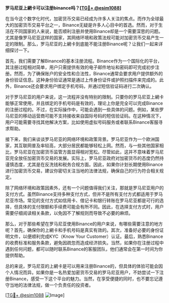 **罗马尼亚上網卡可以注册binance吗？[[TG💪+ @esim1088](https://t.me/s/esim1088)]**

在当今这个数字化时代，加密货币交易已经成为许多人关注的焦点。而作为全球最大的加密货币交易平台之一，Binance无疑是许多人心目中的首选。然而，对于生活在不同国家的人来说，能否顺利注册并使用Binance却是一个需要深思的问题。尤其是像罗马尼亚这样的国家，其网络环境和政策法规可能对加密货币交易产生一定的限制。那么，罗马尼亚的上網卡到底能不能注册Binance呢？让我们一起来详细探讨一下。

首先，我们需要了解Binance的基本注册流程。Binance作为一个国际化的平台，其注册过程相对简单，用户只需提供有效的电子邮件地址和密码即可完成初步注册。然而，为了确保账户的安全性和合法性，Binance通常会要求用户提供额外的身份验证信息。这种身份验证通常是通过上传身份证件或护照扫描件来完成的。此外，Binance还会要求用户绑定手机号码，并通过短信验证码进行二次确认。

对于罗马尼亚的用户来说，这一流程并没有特别的限制。只要你的罗马尼亚上網卡能够正常使用，并且绑定的手机号码是有效的，理论上你是完全可以完成Binance的注册过程的。不过，在实际操作中，可能会遇到一些具体的问题。例如，某些罗马尼亚的移动运营商可能不支持接收来自国际号码的短信验证码。在这种情况下，用户可能需要寻找其他解决方案，比如使用虚拟号码服务或者联系Binance客服寻求帮助。

接下来，我们来谈谈罗马尼亚的网络环境和政策背景。罗马尼亚作为一个欧洲国家，其互联网普及率较高，大部分居民都能够轻松上网。然而，与一些其他国家相比，罗马尼亚在加密货币监管方面显得相对宽松。尽管如此，这并不意味着罗马尼亚完全放任加密货币交易的发展。实际上，罗马尼亚政府对加密货币的态度仍然持谨慎态度，尤其是在反洗钱和税务合规方面。因此，如果你计划长期使用Binance进行加密货币交易，建议你密切关注当地的法律法规，确保自己的行为符合相关规定。

除了网络环境和政策因素外，还有一个问题值得我们关注，那就是罗马尼亚用户的支付方式。虽然Binance支持多种支付方式，但并不是所有支付方式都适用于罗马尼亚市场。常见的支付方式如信用卡、借记卡和银行转账在罗马尼亚都是可行的选择，但具体的支付限额和手续费可能会有所不同。因此，在选择支付方式时，用户需要仔细阅读相关条款，以免因不了解规则而导致不必要的麻烦。

那么，对于那些希望在罗马尼亚使用Binance的用户来说，有哪些需要注意的地方呢？首先，确保你的上網卡和手机号码是真实有效的。其次，准备好必要的身份证明文件，以便顺利完成KYC（Know Your Customer）认证。最后，熟悉Binance的收费标准和服务条款，避免因疏忽而造成经济损失。当然，如果你在注册过程中遇到任何问题，都可以随时联系Binance的客服团队，他们通常会在第一时间为你提供帮助。

总的来说，罗马尼亚的上網卡是可以用来注册Binance的，但具体的体验可能会因个人情况而异。如果你是一名热爱加密货币交易的罗马尼亚用户，不妨尝试一下注册Binance，感受一下这个平台的魅力。当然，在享受便捷的同时，也不要忘记遵守当地的法律法规，做一个负责任的投资者。

[[TG💪+ @esim1088](https://t.me/s/esim1088) ![Image](https://i.postimg.cc/4NQfJmqS/Snipaste-2025-05-13-00-14-12.png)]